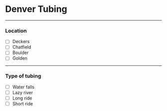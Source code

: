 # Denver Tubing 

----

### Location
- [ ] Deckers
- [ ] Chatfield
- [ ] Boulder
- [ ] Golden

----
### Type of tubing

- [ ] Water falls
- [ ] Lazy river
- [ ] Long ride
- [ ] Short ride
